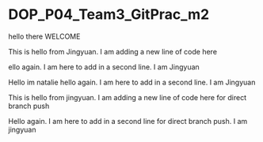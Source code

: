 # DOP\_P04\_Team3\_GitPrac\_m2

hello there WELCOME

This is hello from Jingyuan. I am adding a new line of code here

ello again. I am here to add in a second line. I am Jingyuan

Hello im natalie
hello again. I am here to add in a second line. I am Jingyuan

This is hello from jingyuan. I am adding a new line of code here for direct branch push

Hello again. I am here to add in a second line for direct branch push. I am jingyuan

